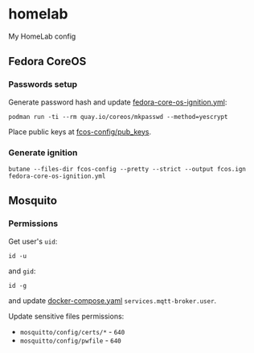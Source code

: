 # homelab

My HomeLab config

## Fedora CoreOS

### Passwords setup

Generate password hash and update [fedora-core-os-ignition.yml](fedora-core-os-ignition.yml):

```shell
podman run -ti --rm quay.io/coreos/mkpasswd --method=yescrypt
```

Place public keys at [fcos-config/pub_keys](fcos-config/pub_keys).

### Generate ignition

```shell
butane --files-dir fcos-config --pretty --strict --output fcos.ign fedora-core-os-ignition.yml
```

## Mosquito

### Permissions

Get user's `uid`:

```shell
id -u
```

and `gid`:

```shell
id -g
```

and update [docker-compose.yaml](docker-compose.yaml) `services.mqtt-broker.user`.

Update sensitive files permissions:

- `mosquitto/config/certs/*` - `640`
- `mosquitto/config/pwfile` - `640`